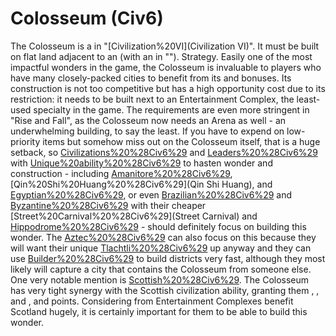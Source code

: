 # Colosseum (Civ6)

The Colosseum is a in "[Civilization%20VI](Civilization VI)". It must be built on flat land adjacent to an (with an in "").
Strategy.
Easily one of the most impactful wonders in the game, the Colosseum is invaluable to players who have many closely-packed cities to benefit from its and bonuses. Its construction is not too competitive but has a high opportunity cost due to its restriction: it needs to be built next to an Entertainment Complex, the least-used specialty in the game. The requirements are even more stringent in "Rise and Fall", as the Colosseum now needs an Arena as well - an underwhelming building, to say the least. If you have to expend on low-priority items but somehow miss out on the Colosseum itself, that is a huge setback, so [Civilizations%20%28Civ6%29](civilizations) and [Leaders%20%28Civ6%29](leaders) with [Unique%20ability%20%28Civ6%29](abilities) to hasten wonder and construction - including [Amanitore%20%28Civ6%29](Amanitore), [Qin%20Shi%20Huang%20%28Civ6%29](Qin Shi Huang), and [Egyptian%20%28Civ6%29](Egypt), or even [Brazilian%20%28Civ6%29](Brazil) and [Byzantine%20%28Civ6%29](Byzantium) with their cheaper [Street%20Carnival%20%28Civ6%29](Street Carnival) and [Hippodrome%20%28Civ6%29](Hippodrome) - should definitely focus on building this wonder. The [Aztec%20%28Civ6%29](Aztecs) can also focus on this because they will want their unique [Tlachtli%20%28Civ6%29](Tlachtli) up anyway and they can use [Builder%20%28Civ6%29](Builders) to build districts very fast, although they most likely will capture a city that contains the Colosseum from someone else.
One very notable mention is [Scottish%20%28Civ6%29](Scotland). The Colosseum has very tight synergy with the Scottish civilization ability, granting them , , and , and points. Considering from Entertainment Complexes benefit Scotland hugely, it is certainly important for them to be able to build this wonder.